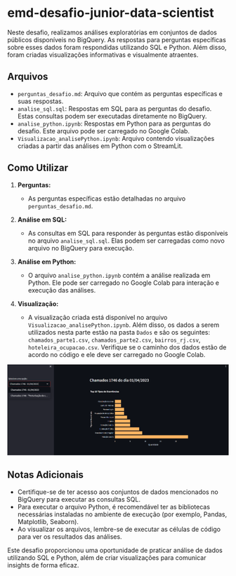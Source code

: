 # emd-desafio-junior-data-scientist


Neste desafio, realizamos análises exploratórias em conjuntos de dados públicos disponíveis no BigQuery. As respostas para perguntas específicas sobre esses dados foram respondidas utilizando SQL e Python. Além disso, foram criadas visualizações informativas e visualmente atraentes.

## Arquivos

- `perguntas_desafio.md`: Arquivo que contém as perguntas específicas e suas respostas.
- `analise_sql.sql`: Respostas em SQL para as perguntas do desafio. Estas consultas podem ser executadas diretamente no BigQuery.
- `analise_python.ipynb`: Respostas em Python para as perguntas do desafio. Este arquivo pode ser carregado no Google Colab.
- `Visualizacao_analisePython.ipynb`: Arquivo  contendo visualizações criadas a partir das análises em Python com o StreamLit.

## Como Utilizar

1. **Perguntas:**
   - As perguntas específicas estão detalhadas no arquivo `perguntas_desafio.md`.

2. **Análise em SQL:**
   - As consultas em SQL para responder às perguntas estão disponíveis no arquivo `analise_sql.sql`. Elas podem ser carregadas como novo arquivo no BigQuery para execução.

3. **Análise em Python:**
   - O arquivo `analise_python.ipynb` contém a análise realizada em Python. Ele pode ser carregado no Google Colab para interação e execução das análises.

4. **Visualização:**
   - A visualização criada está disponível no arquivo `Visualizacao_analisePython.ipynb`. Além disso, os dados a serem utilizados nesta parte estão na pasta `Dados` e são os seguintes: `chamados_parte1.csv`, `chamados_parte2.csv`, `bairros_rj.csv`, `hoteleira_ocupacao.csv`. Verifique se o caminho dos dados estão de acordo no código e ele deve ser carregado no Google Colab.

<img src="Captura de tela 2024-02-25 093550.png">


## Notas Adicionais

- Certifique-se de ter acesso aos conjuntos de dados mencionados no BigQuery para executar as consultas SQL.
- Para executar o arquivo Python, é recomendável ter as bibliotecas necessárias instaladas no ambiente de execução (por exemplo, Pandas, Matplotlib, Seaborn).
- Ao visualizar os arquivos, lembre-se de executar as células de código para ver os resultados das análises.

Este desafio proporcionou uma oportunidade de praticar análise de dados utilizando SQL e Python, além de criar visualizações para comunicar insights de forma eficaz.
